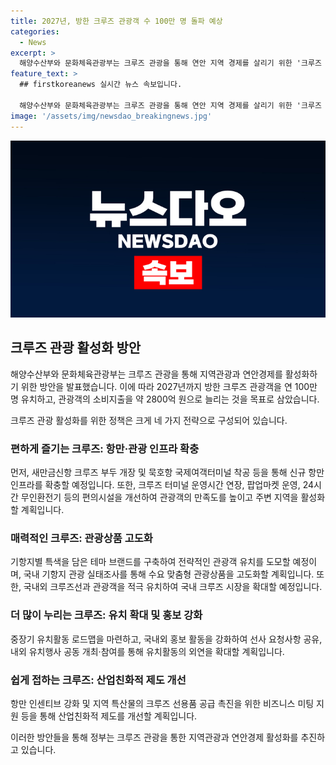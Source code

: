 ```yaml
---
title: 2027년, 방한 크루즈 관광객 수 100만 명 돌파 예상
categories:
  - News
excerpt: >
  해양수산부와 문화체육관광부는 크루즈 관광을 통해 연안 지역 경제를 살리기 위한 '크루즈 관광 활성화 방안'을 발표했다. 2027년까지 방한 크루즈 관광객을 연 100만 명으로 끌어들이고, 관광객 소비지출을 약 2800억 원으로 증가시키는 것이 목표다. 이를 위해 항만과 관광 기반을 확충하고, 관광 상품을 고도화하며, 기항지를 확대할 계획이다. 또한 산업 친화적 제도를 개선하고 유치 및 홍보를 강화할 예정이다. 
feature_text: >
  ## firstkoreanews 실시간 뉴스 속보입니다.

  해양수산부와 문화체육관광부는 크루즈 관광을 통해 연안 지역 경제를 살리기 위한 '크루즈 관광 활성화 방안'을 발표했다. 2027년까지 방한 크루즈 관광객을 연 100만 명으로 끌어들이고, 관광객 소비지출을 약 2800억 원으로 증가시키는 것이 목표다. 이를 위해 항만과 관광 기반을 확충하고, 관광 상품을 고도화하며, 기항지를 확대할 계획이다. 또한 산업 친화적 제도를 개선하고 유치 및 홍보를 강화할 예정이다. 
image: '/assets/img/newsdao_breakingnews.jpg'
---
```


<p><img src="/assets/img/newsdao_breakingnews.jpg" alt="firstkoreanews 속보" /></p>

<h2 data-ke-size="size26">크루즈 관광 활성화 방안</h2>

<p>해양수산부와 문화체육관광부는 크루즈 관광을 통해 지역관광과 연안경제를 활성화하기 위한 방안을 발표했습니다. 이에 따라 2027년까지 방한 크루즈 관광객을 연 100만 명 유치하고, 관광객의 소비지출을 약 2800억 원으로 늘리는 것을 목표로 삼았습니다.</p>

<p data-ke-size="size16">크루즈 관광 활성화를 위한 정책은 크게 네 가지 전략으로 구성되어 있습니다.</p>

<h3>편하게 즐기는 크루즈: 항만·관광 인프라 확충</h3>

<p>먼저, 새만금신항 크루즈 부두 개장 및 묵호항 국제여객터미널 착공 등을 통해 신규 항만 인프라를 확충할 예정입니다. 또한, 크루즈 터미널 운영시간 연장, 팝업마켓 운영, 24시간 무인환전기 등의 편의시설을 개선하여 관광객의 만족도를 높이고 주변 지역을 활성화할 계획입니다.</p>

<h3>매력적인 크루즈: 관광상품 고도화</h3>

<p>기항지별 특색을 담은 테마 브랜드를 구축하여 전략적인 관광객 유치를 도모할 예정이며, 국내 기항지 관광 실태조사를 통해 수요 맞춤형 관광상품을 고도화할 계획입니다. 또한, 국내외 크루즈선과 관광객을 적극 유치하여 국내 크루즈 시장을 확대할 예정입니다.</p>

<h3>더 많이 누리는 크루즈: 유치 확대 및 홍보 강화</h3>

<p>중장기 유치활동 로드맵을 마련하고, 국내외 홍보 활동을 강화하여 선사 요청사항 공유, 내외 유치행사 공동 개최·참여를 통해 유치활동의 외연을 확대할 계획입니다.</p>

<h3>쉽게 접하는 크루즈: 산업친화적 제도 개선</h3>

<p>항만 인센티브 강화 및 지역 특산물의 크루즈 선용품 공급 촉진을 위한 비즈니스 미팅 지원 등을 통해 산업친화적 제도를 개선할 계획입니다.</p>

<p>이러한 방안들을 통해 정부는 크루즈 관광을 통한 지역관광과 연안경제 활성화를 추진하고 있습니다. </p>

